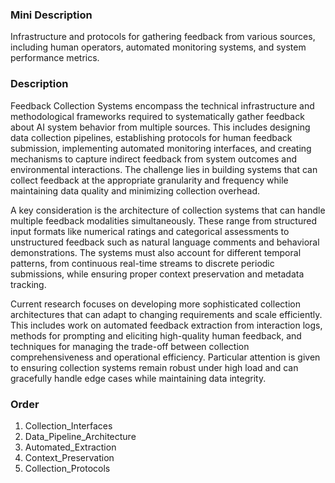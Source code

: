### Mini Description

Infrastructure and protocols for gathering feedback from various sources, including human operators, automated monitoring systems, and system performance metrics.

### Description

Feedback Collection Systems encompass the technical infrastructure and methodological frameworks required to systematically gather feedback about AI system behavior from multiple sources. This includes designing data collection pipelines, establishing protocols for human feedback submission, implementing automated monitoring interfaces, and creating mechanisms to capture indirect feedback from system outcomes and environmental interactions. The challenge lies in building systems that can collect feedback at the appropriate granularity and frequency while maintaining data quality and minimizing collection overhead.

A key consideration is the architecture of collection systems that can handle multiple feedback modalities simultaneously. These range from structured input formats like numerical ratings and categorical assessments to unstructured feedback such as natural language comments and behavioral demonstrations. The systems must also account for different temporal patterns, from continuous real-time streams to discrete periodic submissions, while ensuring proper context preservation and metadata tracking.

Current research focuses on developing more sophisticated collection architectures that can adapt to changing requirements and scale efficiently. This includes work on automated feedback extraction from interaction logs, methods for prompting and eliciting high-quality human feedback, and techniques for managing the trade-off between collection comprehensiveness and operational efficiency. Particular attention is given to ensuring collection systems remain robust under high load and can gracefully handle edge cases while maintaining data integrity.

### Order

1. Collection_Interfaces
2. Data_Pipeline_Architecture
3. Automated_Extraction
4. Context_Preservation
5. Collection_Protocols
